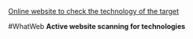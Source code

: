 [Online website to check the technology of the target](https://builtwith.com)

#WhatWeb
**Active website scanning for technologies**